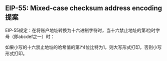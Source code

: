 ## EIP-55: Mixed-case checksum address encoding提案

EIP-55规定：在将账户地址转换为十六进制字符时，当十六禁止地址的第i位时字母（即abcdef之一）时：

如果小写的十六禁止地址的哈希值的第i*4位比特为1，则大写形式打印，否则小写形式打印。

